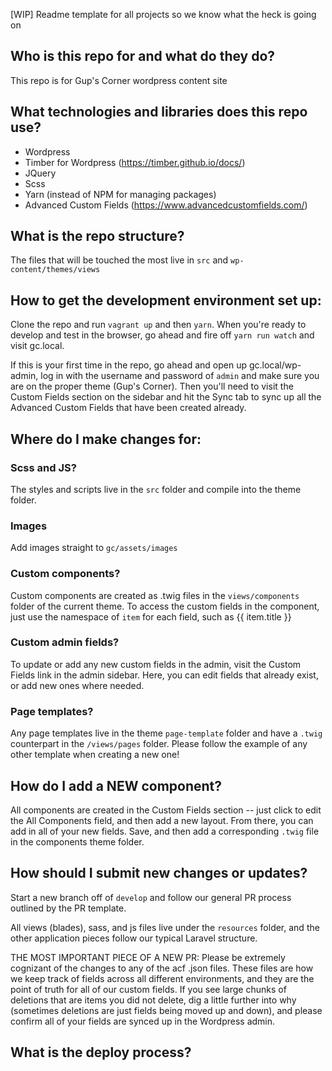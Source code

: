 [WIP] Readme template for all projects so we know what the heck is going on

## Who is this repo for and what do they do?
This repo is for Gup's Corner wordpress content site

## What technologies and libraries does this repo use?
- Wordpress
- Timber for Wordpress (https://timber.github.io/docs/)
- JQuery
- Scss
- Yarn (instead of NPM for managing packages)
- Advanced Custom Fields (https://www.advancedcustomfields.com/)


## What is the repo structure?
The files that will be touched the most live in `src` and `wp-content/themes/views`

## How to get the development environment set up:
Clone the repo and run `vagrant up` and then `yarn`. When you're ready to develop and test in the browser, go ahead and fire off `yarn run watch` and visit gc.local.

If this is your first time in the repo, go ahead and open up gc.local/wp-admin, log in with the username and password of `admin` and make sure you are on the proper theme (Gup's Corner). Then you'll need to visit the Custom Fields section on the sidebar and hit the Sync tab to sync up all the Advanced Custom Fields that have been created already.

## Where do I make changes for:

### Scss and JS?
The styles and scripts live in the `src` folder and compile into the theme folder.

### Images
Add images straight to `gc/assets/images`

### Custom components?
Custom components are created as .twig files in the `views/components` folder of the current theme. To access the custom fields in the component, just use the namespace of `item` for each field, such as {{ item.title }}

### Custom admin fields?
To update or add any new custom fields in the admin, visit the Custom Fields link in the admin sidebar. Here, you can edit fields that already exist, or add new ones where needed.

### Page templates?
Any page templates live in the theme `page-template` folder and have a `.twig` counterpart in the `/views/pages` folder. Please follow the example of any other template when creating a new one!


## How do I add a NEW component?
All components are created in the Custom Fields section -- just click to edit the All Components field, and then add a new layout. From there, you can add in all of your new fields. Save, and then add a corresponding `.twig` file in the components theme folder.


## How should I submit new changes or updates?
Start a new branch off of `develop` and follow our general PR process outlined by the PR template.

All views (blades), sass, and js files live under the `resources` folder, and the other application pieces follow our typical Laravel structure.

THE MOST IMPORTANT PIECE OF A NEW PR: Please be extremely cognizant of the changes to any of the acf .json files. These files are how we keep track of fields across all different environments, and they are the point of truth for all of our custom fields. If you see large chunks of deletions that are items you did not delete, dig a little further into why (sometimes deletions are just fields being moved up and down), and please confirm all of your fields are synced up in the Wordpress admin.


## What is the deploy process?

